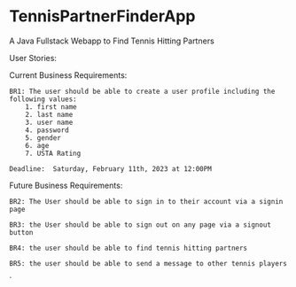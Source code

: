 # TennisPartnerFinderApp
A Java Fullstack Webapp to Find Tennis Hitting Partners

User Stories:

Current Business Requirements:

    BR1: The user should be able to create a user profile including the following values:
        1. first name
        2. last name
        3. user name
        4. password
        5. gender
        6. age
        7. USTA Rating
    
    Deadline:  Saturday, February 11th, 2023 at 12:00PM

Future Business Requirements:

    BR2: The User should be able to sign in to their account via a signin page

    BR3: the User should be able to sign out on any page via a signout button

    BR4: the user should be able to find tennis hitting partners

    BR5: the user should be able to send a message to other tennis players
`